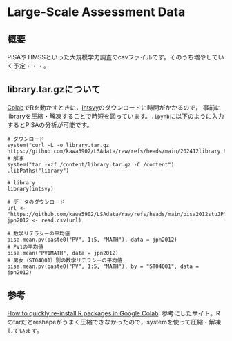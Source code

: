 # Large-Scale Assessment Data

## 概要
PISAやTIMSSといった大規模学力調査のcsvファイルです。そのうち増やしていく予定・・・。


## library.tar.gzについて
[Colab](https://colab.research.google.com/)でRを動かすときに，[intsvy](https://cran.r-project.org/web/packages/intsvy/index.html)のダウンロードに時間がかかるので，
事前にlibraryを圧縮・解凍することで時短を図っています。`.ipynb`に以下のように入力するとPISAの分析が可能です。

```R:pisa.ipynb
# ダウンロード
system("curl -L -o library.tar.gz https://github.com/kawa5902/LSAdata/raw/refs/heads/main/202412library.tar.gz")
# 解凍
system("tar -xzf /content/library.tar.gz -C /content")
.libPaths("library")

# library
library(intsvy)

# データのダウンロード
url <- "https://github.com/kawa5902/LSAdata/raw/refs/heads/main/pisa2012stuJPN.csv"
jpn2012 <- read.csv(url)

# 数学リテラシーの平均値
pisa.mean.pv(paste0("PV", 1:5, "MATH"), data = jpn2012)
# PV1の平均値
pisa.mean("PV1MATH", data = jpn2012)
# 男女（ST04Q01）別の数学リテラシーの平均値
pisa.mean.pv(paste0("PV", 1:5, "MATH"), by = "ST04Q01", data = jpn2012)
```


## 参考
[How to quickly re-install R packages in Google Colab](https://www.tanyongsheng.com/note/how-to-quickly-re-install-r-packages-in-google-colab/): 参考にしたサイト。Rのtarだとreshapeがうまく圧縮できなかったので，systemを使って圧縮・解凍しています。
